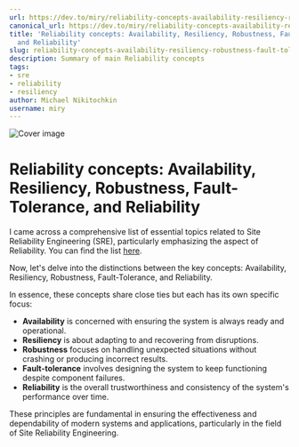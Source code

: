 ```yaml
---
url: https://dev.to/miry/reliability-concepts-availability-resiliency-robustness-fault-tolerance-and-reliability-4j4o
canonical_url: https://dev.to/miry/reliability-concepts-availability-resiliency-robustness-fault-tolerance-and-reliability-4j4o
title: 'Reliability concepts: Availability, Resiliency, Robustness, Fault-Tolerance,
  and Reliability'
slug: reliability-concepts-availability-resiliency-robustness-fault-tolerance-and-reliability-4j4o
description: Summary of main Reliability concepts
tags:
- sre
- reliability
- resiliency
author: Michael Nikitochkin
username: miry
---
```


![Cover image](/assets/2023-10-26-reliability-concepts-availability-resiliency-robustness-fault-tolerance-and-reliability-4j4o-cover_image-https%3A%2F%2Fdev-to-uploads.s3.amazonaws.com%2Fuploads%2Farticles%2Fn261b1zdgrqw99aimxzs.jpg)

# Reliability concepts: Availability, Resiliency, Robustness, Fault-Tolerance, and Reliability


I came across a comprehensive list of essential topics related to Site Reliability Engineering (SRE), particularly emphasizing the aspect of Reliability. You can find the list [here](https://github.com/teivah/sre-roadmap#reliability).

Now, let's delve into the distinctions between the key concepts: Availability, Resiliency, Robustness, Fault-Tolerance, and Reliability.

In essence, these concepts share close ties but each has its own specific focus:

* **Availability** is concerned with ensuring the system is always ready and operational.
* **Resiliency** is about adapting to and recovering from disruptions.
* **Robustness** focuses on handling unexpected situations without crashing or producing incorrect results.
* **Fault-tolerance** involves designing the system to keep functioning despite component failures.
* **Reliability** is the overall trustworthiness and consistency of the system's performance over time.

These principles are fundamental in ensuring the effectiveness and dependability of modern systems and applications, particularly in the field of Site Reliability Engineering.




